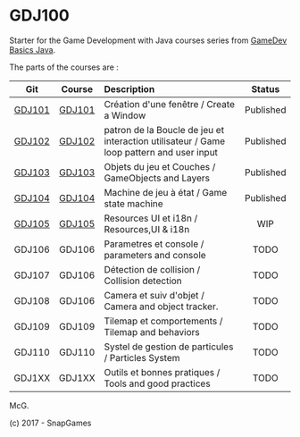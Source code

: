 # GDJ100
Starter for the Game Development with Java courses series from [GameDev Basics
Java](https://classroom.google.com/c/NzI2ODQ3NjU2MFpa "open the Google classroom").

The parts of the courses are :


| Git    | Course | Description               | Status  |
|:------:|:------:|:--------------------------|:-------:|
| [GDJ101](https://github.com/SnapGames/GDJ101 "open the project") | [GDJ101](https://docs.google.com/document/d/1y45NtCahNtYSHp1DoqVb3Hq4jpjYkCSqDcmWyJjPPZY/edit?usp=sharing "Open the google Docs for GDJ101") | Création d'une fenêtre / Create a Window | Published |
| [GDJ102](https://github.com/SnapGames/GDJ102 "open the project") | [GDJ102](https://docs.google.com/document/d/1hVf7AL8AKHkVVAy_XnTiBT2XiKey6k0x2iCyRLI3oos/edit?usp=sharing "Open the google Docs for GDJ102") | patron de la Boucle de jeu et interaction utilisateur / Game loop pattern and user input| Published |
| [GDJ103](https://github.com/SnapGames/GDJ103 "open the project") | [GDJ103](https://docs.google.com/document/d/1_3jIL0RBsDqtAMoKCC7inJVljnyDbhAPC0EpACO-1jY/edit?usp=sharing "Open the google Docs for GDJ103") | Objets du jeu et Couches / GameObjects and Layers | Published |
| [GDJ104](https://github.com/SnapGames/GDJ104 "open the project") | [GDJ104](https://docs.google.com/document/d/1Ys9-tHikfPL5gzlU-S9_5vf6mONBCU-cC0wdYC_RvlY/edit?usp=sharing "Open the google Docs for GDJ104") | Machine de jeu à état  / Game state machine| Published |
| [GDJ105](https://github.com/SnapGames/GDJ105 "open the project") | [GDJ105](https://docs.google.com/document/d/1FdnuiHUz8cQemaLqGSopMBWqcSWqEbOemqUX0j5KSEs/edit?usp=sharing "Open the google Docs for GDJ105") | Resources UI et i18n / Resources,UI & i18n | WIP       |
| GDJ106 | GDJ106 | Parametres et console / parameters and console | TODO |
| GDJ107 | GDJ106 | Détection de collision / Collision detection | TODO |
| GDJ108 | GDJ106 | Camera et suiv d'objet / Camera and object tracker. | TODO |
| GDJ109 | GDJ109 | Tilemap et comportements / Tilemap and behaviors | TODO |
| GDJ110 | GDJ110 | Systel de gestion de particules / Particles System | TODO |
| GDJ1XX | GDJ1XX | Outils et bonnes pratiques / Tools and good practices | TODO |


 
McG.

(c) 2017 - SnapGames
